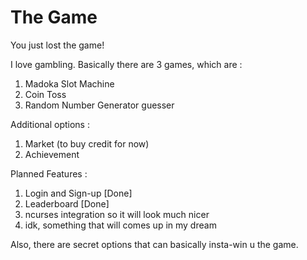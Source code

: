 # The Game 
You just lost the game!

I love gambling.
Basically there are 3 games, which are : 
1. Madoka Slot Machine
2. Coin Toss
3. Random Number Generator guesser

Additional options :
1. Market (to buy credit for now)
2. Achievement

Planned Features :
1. Login and Sign-up [Done]
2. Leaderboard [Done]
3. ncurses integration so it will look much nicer
4. idk, something that will comes up in my dream

Also, there are secret options that can basically insta-win u the game.
